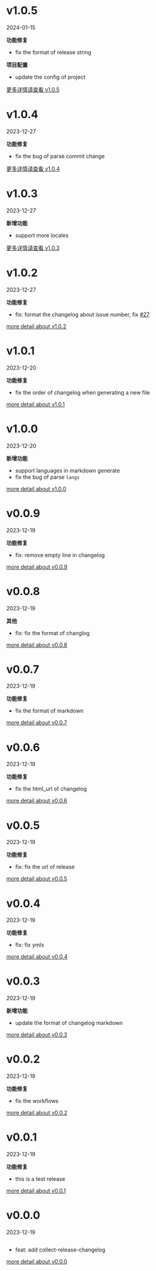 # v1.0.5

2024-01-15


**功能修复**


* fix the format of release string


**项目配置**


* update the config of project



[更多详情请查看 v1.0.5](https://github.com/xile611/collect-release-changelog/releases/tag/v1.0.5)

# v1.0.4

2023-12-27

**功能修复**

* fix the bug of parse commit change

[更多详情请查看 v1.0.4](https://github.com/xile611/collect-release-changelog/releases/tag/v1.0.4)

# v1.0.3

2023-12-27

**新增功能**

* support more locales

[更多详情请查看 v1.0.3](https://github.com/xile611/collect-release-changelog/releases/tag/v1.0.3)

# v1.0.2

2023-12-27

**功能修复**

* fix: format the changelog about issue number, fix [#27](https://github.com/xile611/collect-release-changelog/issues/27)



[more detail about v1.0.2](https://github.com/xile611/collect-release-changelog/releases/tag/v1.0.2)

# v1.0.1

2023-12-20

**功能修复**

* fix the order of changelog when generating a new file



[more detail about v1.0.1](https://github.com/xile611/collect-release-changelog/releases/tag/v1.0.1)

# v1.0.0

2023-12-20

**新增功能**

* support languages in markdown generate
* fix the bug of parse `langs`



[more detail about v1.0.0](https://github.com/xile611/collect-release-changelog/releases/tag/v1.0.0)

# v0.0.9

2023-12-19

**功能修复**

* fix: remove empty line in changelog

[more detail about v0.0.9](https://github.com/xile611/collect-release-changelog/releases/tag/v0.0.9)

# v0.0.8

2023-12-19

**其他**

* fix: fix the format of  changlog



[more detail about v0.0.8](https://github.com/xile611/collect-release-changelog/releases/tag/v0.0.8)

# v0.0.7

2023-12-19

**功能修复**

* fix the format of markdown



[more detail about v0.0.7](https://github.com/xile611/collect-release-changelog/releases/tag/v0.0.7)

# v0.0.6

2023-12-19

**功能修复**
* fix the html_url of changelog

[more detail about v0.0.6](https://github.com/xile611/collect-release-changelog/releases/tag/v0.0.6)

# v0.0.5

2023-12-19

**功能修复**

* fix: fix the url of release



[more detail about v0.0.5](https://github.com/xile611/collect-release-changelog/releases/tag/v0.0.5)

# v0.0.4

2023-12-19

**功能修复**

* fix: fix ymls



[more detail about v0.0.4](https://github.com/xile611/collect-release-changelog/releases/tag/v0.0.4)

# v0.0.3

2023-12-19

**新增功能**

* update the format of changelog markdown

[more detail about v0.0.3](https://github.com/xile611/collect-release-changelog/releases/tag/v0.0.3)

# v0.0.2

2023-12-19

**功能修复**

* fix the workflows



[more detail about v0.0.2](https://github.com/xile611/collect-release-changelog/releases/tag/v0.0.2)

# v0.0.1

2023-12-19

**功能修复**

* this is a test release

[more detail about v0.0.1](https://github.com/xile611/collect-release-changelog/releases/tag/v0.0.1)

# v0.0.0

2023-12-19

##

* feat: add collect-release-changelog

[more detail about v0.0.0](https://github.com/xile611/collect-release-changelog/releases/tag/v0.0.0)


